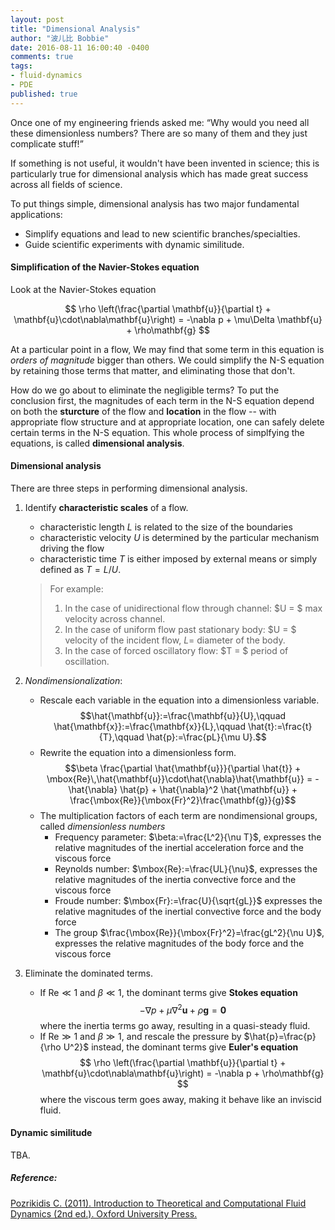 ```yaml
---
layout: post
title: "Dimensional Analysis"
author: "波儿比 Bobbie"
date: 2016-08-11 16:00:40 -0400
comments: true
tags: 
- fluid-dynamics
- PDE
published: true
---
```


Once one of my engineering friends asked me: “Why would you need all these dimensionless numbers? There are so many of them and they just complicate stuff!”

If something is not useful, it wouldn't have been invented in science; this is particularly true for dimensional analysis which has made great success across all fields of science.

To put things simple, dimensional analysis has two major fundamental applications:

- Simplify equations and lead to new scientific branches/specialties.
- Guide scientific experiments with dynamic similitude.

<!--more-->

#### Simplification of the Navier-Stokes equation

Look at the Navier-Stokes equation

$$
\rho \left(\frac{\partial \mathbf{u}}{\partial t} + \mathbf{u}\cdot\nabla\mathbf{u}\right) = -\nabla p + \mu\Delta \mathbf{u} + \rho\mathbf{g}
$$

At a particular point in a flow, We may find that some term in this equation is *orders of magnitude* bigger than others. We could simplify the N-S equation by retaining those terms that matter, and eliminating those that don't.

How do we go about to eliminate the negligible terms? To put the conclusion first, the magnitudes of each term in the N-S equation depend on both the **sturcture** of the flow and **location** in the flow -- with appropriate flow structure and at appropriate location, one can safely delete certain terms in the N-S equation. This whole process of simplfying the equations, is called **dimensional analysis**.

#### Dimensional analysis

There are three steps in performing dimensional analysis.

1. Identify **characteristic scales** of a flow.
    - characteristic length $L$ is related to the size of the boundaries
    - characteristic velocity $U$ is determined by the particular mechanism driving the flow
    - characteristic time $T$ is either imposed by external means or simply defined as $T=L/U$.   
    
    > For example:
    > 
    > 1. In the case of unidirectional flow through channel: $U = $ max velocity across channel.
    > 2. In the case of uniform flow past stationary body: $U = $ velocity of the incident flow, $L =$ diameter of the body.
    > 3. In the case of forced oscillatory flow: $T = $ period of oscillation.

2. *Nondimensionalization*: 
    - Rescale each variable in the equation into a dimensionless variable. 
    $$\hat{\mathbf{u}}:=\frac{\mathbf{u}}{U},\qquad \hat{\mathbf{x}}:=\frac{\mathbf{x}}{L},\qquad \hat{t}:=\frac{t}{T},\qquad \hat{p}:=\frac{pL}{\mu U}.$$
    - Rewrite the equation into a dimensionless form.
    $$\beta \frac{\partial \hat{\mathbf{u}}}{\partial \hat{t}} + \mbox{Re}\,\hat{\mathbf{u}}\cdot\hat{\nabla}\hat{\mathbf{u}} = -\hat{\nabla} \hat{p} + \hat{\nabla}^2 \hat{\mathbf{u}} + \frac{\mbox{Re}}{\mbox{Fr}^2}\frac{\mathbf{g}}{g}$$
    - The multiplication factors of each term are nondimensional groups, called *dimensionless numbers*
        - Frequency parameter: $\beta:=\frac{L^2}{\nu T}$, expresses the relative magnitudes of the inertial acceleration force and the viscous force
        - Reynolds number: $\mbox{Re}:=\frac{UL}{\nu}$, expresses the relative magnitudes of the inertia convective force and the viscous force
        - Froude number: $\mbox{Fr}:=\frac{U}{\sqrt{gL}}$ expresses the relative magnitudes of the inertial convective force and the body force
        - The group $\frac{\mbox{Re}}{\mbox{Fr}^2}=\frac{gL^2}{\nu U}$, expresses the relative magnitudes of the body force and the viscous force

3. Eliminate the dominated terms.
    - If $\mbox{Re}\ll 1$ and $\beta\ll1$, the dominant terms give **Stokes equation**
    $$-\nabla p + \mu \nabla^2\mathbf{u}+ \rho\mathbf{g}=\mathbf{0}$$
    where the inertia terms go away, resulting in a quasi-steady fluid. 
    - If $\mbox{Re}\gg 1$ and $\beta\gg1$, and rescale the pressure by $\hat{p}=\frac{p}{\rho U^2}$ instead, the dominant terms give **Euler's equation**
    $$ \rho \left(\frac{\partial \mathbf{u}}{\partial t} + \mathbf{u}\cdot\nabla\mathbf{u}\right) = -\nabla p + \rho\mathbf{g} $$
    where the viscous term goes away, making it behave like an inviscid fluid.
    

#### Dynamic similitude

TBA.


##### Reference:

[Pozrikidis C. (2011). Introduction to Theoretical and Computational Fluid Dynamics (2nd ed.). Oxford University Press.](https://www.amazon.com/Introduction-Theoretical-Computational-Fluid-Dynamics/dp/0199752079)

